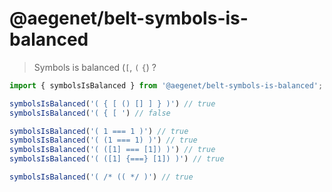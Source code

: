 # @aegenet/belt-symbols-is-balanced

> Symbols is balanced (`[`, `(` `{`) ?

```typescript
import { symbolsIsBalanced } from '@aegenet/belt-symbols-is-balanced';

symbolsIsBalanced('( { [ () [] ] } )') // true
symbolsIsBalanced('( { [ ') // false

symbolsIsBalanced('( 1 === 1 )') // true
symbolsIsBalanced('( (1 === 1) )') // true
symbolsIsBalanced('( ([1] === [1]) )') // true
symbolsIsBalanced('( ([1] {===} [1]) )') // true

symbolsIsBalanced('( /* (( */ )') // true
```
